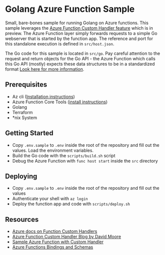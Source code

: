 # Golang Azure Function Sample

Small, bare-bones sample for running Golang on Azure functions. This sample leverages the [Azure Function Custom Handler feature](https://docs.microsoft.com/en-us/azure/azure-functions/functions-custom-handlers) which is in preview. The Azure Function layer simply forwards requests to a simple Go webserver that is started by the function app. The reference and port for this standalone execution is defined in `src/host.json`.

The Go code for this sample is located in `src/go`. Pay careful attention to the request and return objects for the Go API - the Azure Function which calls this Go API (mostly) expects these data structures to be in a standardized format [Look here for more information](https://docs.microsoft.com/en-us/azure/azure-functions/functions-custom-handlers#response-payload).

## Prerequisites

- Az cli ([Installation instructions](https://docs.microsoft.com/en-us/cli/azure/install-azure-cli?view=azure-cli-latest))
- Azure Function Core Tools ([install instructions](https://github.com/Azure/azure-functions-core-tools#installing))
- Golang
- Terraform
- *nix System

## Getting Started

- Copy `.env.sample` to `.env` inside the root of the repository and fill out the values. Load the environment variables.
- Build the Go code with the `scripts/build.sh` script
- Debug the Azure Function with `func host start` inside the `src` directory

## Deploying

- Copy `.env.sample` to `.env` inside the root of the repository and fill out the values
- Authenticate your shell with `az login`
- Deploy the function app and code with `scripts/deploy.sh`

## Resources

- [Azure docs on Function Custom Handlers](https://docs.microsoft.com/en-us/azure/azure-functions/functions-custom-handlers#response-payload)
- [Azure Function Custom Handler Blog by David Moore](https://itnext.io/write-azure-functions-in-any-language-with-the-http-worker-34d01f522bfd)
- [Sample Azure Function with Custom Handler](https://github.com/damoodamoo/azure-func-go-java)
- [Azure Functions Bindings and Schemas](https://itnext.io/azure-functions-http-worker-bindings-and-schemas-f32f126a3654)